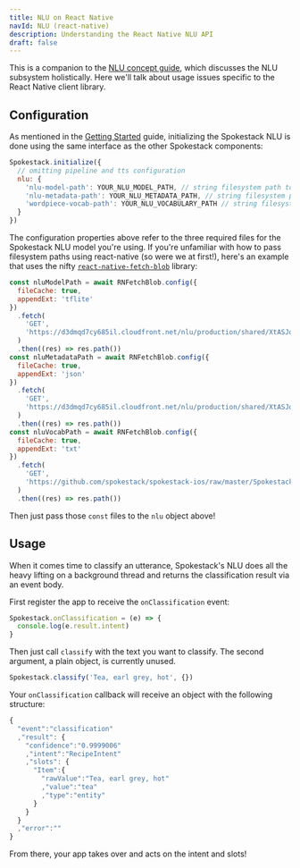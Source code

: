 ```yaml
---
title: NLU on React Native
navId: NLU (react-native)
description: Understanding the React Native NLU API
draft: false
---
```


This is a companion to the [NLU concept guide](/docs/Concepts/nlu), which discusses the NLU subsystem holistically. Here we'll talk about usage issues specific to the React Native client library.

## Configuration

As mentioned in the [Getting Started](getting-started) guide, initializing the Spokestack NLU is done using the same interface as the other Spokestack components:

```javascript
Spokestack.initialize({
  // omitting pipeline and tts configuration
  nlu: {
    'nlu-model-path': YOUR_NLU_MODEL_PATH, // string filesystem path to nlu model
    'nlu-metadata-path': YOUR_NLU_METADATA_PATH, // string filesystem path to nlu metadata
    'wordpiece-vocab-path': YOUR_NLU_VOCABULARY_PATH // string filesystem path to nlu vocab
  }
})
```

The configuration properties above refer to the three required files for the Spokestack NLU model you're using. If you're unfamiliar with how to pass filesystem paths using react-native (so were we at first!), here's an example that uses the nifty [`react-native-fetch-blob`](https://github.com/joltup/rn-fetch-blob) library:

```javascript
const nluModelPath = await RNFetchBlob.config({
  fileCache: true,
  appendExt: 'tflite'
})
  .fetch(
    'GET',
    'https://d3dmqd7cy685il.cloudfront.net/nlu/production/shared/XtASJqxkO6UwefOzia-he2gnIMcBnR2UCF-VyaIy-OI/nlu.tflite'
  )
  .then((res) => res.path())
const nluMetadataPath = await RNFetchBlob.config({
  fileCache: true,
  appendExt: 'json'
})
  .fetch(
    'GET',
    'https://d3dmqd7cy685il.cloudfront.net/nlu/production/shared/XtASJqxkO6UwefOzia-he2gnIMcBnR2UCF-VyaIy-OI/metadata.json'
  )
  .then((res) => res.path())
const nluVocabPath = await RNFetchBlob.config({
  fileCache: true,
  appendExt: 'txt'
})
  .fetch(
    'GET',
    'https://github.com/spokestack/spokestack-ios/raw/master/SpokestackFrameworkExample/vocab.txt'
  )
  .then((res) => res.path())
```

Then just pass those `const` files to the `nlu` object above!

## Usage

When it comes time to classify an utterance, Spokestack's NLU does all the heavy lifting on a background thread and returns the classification result via an event body.

First register the app to receive the `onClassification` event:

```javascript
Spokestack.onClassification = (e) => {
  console.log(e.result.intent)
}
```

Then just call `classify` with the text you want to classify. The second argument, a plain object, is currently unused.

```javascript
Spokestack.classify('Tea, earl grey, hot', {})
```

Your `onClassification` callback will receive an object with the following structure:

```javascript
{
  "event":"classification"
  ,"result": {
    "confidence":"0.9999006"
    ,"intent":"RecipeIntent"
    ,"slots": {
      "Item":{
        "rawValue":"Tea, earl grey, hot"
        ,"value":"tea"
        ,"type":"entity"
      }
    }
  }
  ,"error":""
}
```

From there, your app takes over and acts on the intent and slots!
